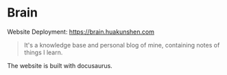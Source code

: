 # Brain

Website Deployment: https://brain.huakunshen.com

> It's a knowledge base and personal blog of mine, containing notes of things I learn.

The website is built with docusaurus.
